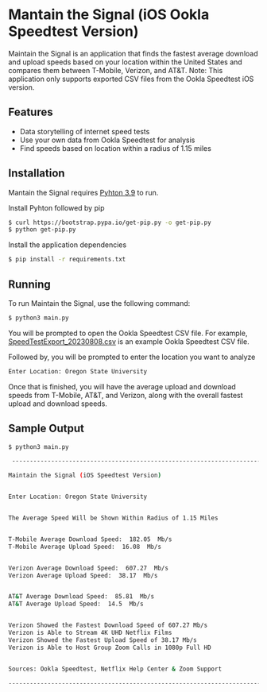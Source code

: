 # Mantain the Signal (iOS Ookla Speedtest Version)

Maintain the Signal is an application that finds the fastest average download and upload speeds based on your location within the United States and compares them between T-Mobile, Verizon, and AT&T.
Note: This application only supports exported CSV files from the Ookla Speedtest iOS version.

## Features

- Data storytelling of internet speed tests
- Use your own data from Ookla Speedtest for analysis
- Find speeds based on location within a radius of 1.15 miles

## Installation

Mantain the Signal requires [Pyhton 3.9](https://www.python.org/downloads/release/python-3913/) to run.

Install Pyhton followed by pip

```sh
$ curl https://bootstrap.pypa.io/get-pip.py -o get-pip.py
$ python get-pip.py
```

Install the application dependencies

```sh
$ pip install -r requirements.txt
```

## Running

To run Maintain the Signal, use the following command:

```sh
$ python3 main.py
```

You will be prompted to open the Ookla Speedtest CSV file. For example, [SpeedTestExport_20230808.csv](https://github.com/dylanmitchel09/maintain-the-signal/blob/main/SpeedTestExport_20230808.csv) is an example Ookla Speedtest CSV file.

Followed by, you will be prompted to enter the location you want to analyze

```sh
Enter Location: Oregon State University
```

Once that is finished, you will have the average upload and download speeds from T-Mobile, AT&T, and Verizon, along with the overall fastest upload and download speeds.

## Sample Output

```sh
$ python3 main.py

 ---------------------------------------------------------------------------------------------------------

Maintain the Signal (iOS Speedtest Version)


Enter Location: Oregon State University


The Average Speed Will be Shown Within Radius of 1.15 Miles


T-Mobile Average Download Speed:  182.05  Mb/s
T-Mobile Average Upload Speed:  16.08  Mb/s


Verizon Average Download Speed:  607.27  Mb/s
Verizon Average Upload Speed:  38.17  Mb/s


AT&T Average Download Speed:  85.81  Mb/s
AT&T Average Upload Speed:  14.5  Mb/s


Verizon Showed the Fastest Download Speed of 607.27 Mb/s
Verizon is Able to Stream 4K UHD Netflix Films
Verizon Showed the Fastest Upload Speed of 38.17 Mb/s
Verizon is Able to Host Group Zoom Calls in 1080p Full HD


Sources: Ookla Speedtest, Netflix Help Center & Zoom Support

---------------------------------------------------------------------------------------------------------
```
